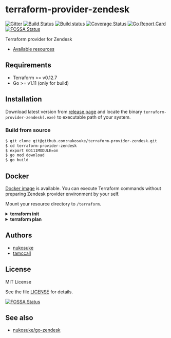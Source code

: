 # terraform-provider-zendesk
[![Gitter](https://badges.gitter.im/terraform-provider-zendesk/Lobby.svg)](https://gitter.im/terraform-provider-zendesk/Lobby?utm_source=badge&utm_medium=badge&utm_campaign=pr-badge)
[![Build Status](https://travis-ci.org/nukosuke/terraform-provider-zendesk.svg?branch=master)](https://travis-ci.org/nukosuke/terraform-provider-zendesk)
[![Build status](https://ci.appveyor.com/api/projects/status/ti5il35v6a6ankcq/branch/master?svg=true)](https://ci.appveyor.com/project/nukosuke/terraform-provider-zendesk/branch/master)
[![Coverage Status](https://coveralls.io/repos/github/nukosuke/terraform-provider-zendesk/badge.svg?branch=master)](https://coveralls.io/github/nukosuke/terraform-provider-zendesk?branch=master)
[![Go Report Card](https://goreportcard.com/badge/github.com/nukosuke/terraform-provider-zendesk)](https://goreportcard.com/report/github.com/nukosuke/terraform-provider-zendesk)
[![FOSSA Status](https://app.fossa.io/api/projects/git%2Bgithub.com%2Fnukosuke%2Fterraform-provider-zendesk.svg?type=shield)](https://app.fossa.io/projects/git%2Bgithub.com%2Fnukosuke%2Fterraform-provider-zendesk?ref=badge_shield)

Terraform provider for Zendesk

- [Available resources](https://github.com/nukosuke/terraform-provider-zendesk/wiki)

## Requirements

- Terraform >= v0.12.7
- Go >= v1.11 (only for build)

## Installation

Download latest version from [release page](https://github.com/nukosuke/terraform-provider-zendesk/releases)
and locate the binary `terraform-provider-zendesk(.exe)` to executable path of your system.

### Build from source

```sh
$ git clone git@github.com:nukosuke/terraform-provider-zendesk.git
$ cd terraform-provider-zendesk
$ export GO111MODULE=on
$ go mod download
$ go build
```

## Docker

[Docker image](https://hub.docker.com/r/nukosuke/terraform-provider-zendesk) is available. You can execute Terraform commands without preparing Zendesk provider environment by your self.

Mount your resource directory to `/terraform`.

<details>
  <summary><b>terraform init</b></summary>
  
```sh
~/workspace/github.com/nukosuke/terraform-provider-zendesk
⟩ docker run --rm -ti \
  -e TF_VAR_ZENDESK_EMAIL=agent@example.com \
  -e TF_VAR_ZENDESK_TOKEN=xxxxxxxxxxxxxxxxxxxxxxxxxxxxxxxxxxx \
  -e TF_VAR_ZENDESK_ACCOUNT=d3v-terraform-provider \
  -v (pwd)/examples:/terraform \
  nukosuke/terraform-provider-zendesk init

Initializing the backend...

Initializing provider plugins...

Terraform has been successfully initialized!

You may now begin working with Terraform. Try running "terraform plan" to see
any changes that are required for your infrastructure. All Terraform commands
should now work.

If you ever set or change modules or backend configuration for Terraform,
rerun this command to reinitialize your working directory. If you forget, other
commands will detect it and remind you to do so if necessary.
```

</details>

<details>
  <summary><b>terraform plan</b></summary>

```sh
~/workspace/github.com/nukosuke/terraform-provider-zendesk
⟩ docker run --rm -ti \
  -e TF_VAR_ZENDESK_EMAIL=agent@example.com \
  -e TF_VAR_ZENDESK_TOKEN=xxxxxxxxxxxxxxxxxxxxxxxxxxxxxxxxxxx \
  -e TF_VAR_ZENDESK_ACCOUNT=d3v-terraform-provider \
  -v $(pwd)/examples:/terraform \
  -v $(pwd)/zendesk/testdata:/zendesk/testdata
  nukosuke/terraform-provider-zendesk plan

Refreshing Terraform state in-memory prior to plan...
The refreshed state will be used to calculate this plan, but will not be
persisted to local or remote state storage.

data.zendesk_ticket_field.assignee: Refreshing state...
data.zendesk_ticket_field.description: Refreshing state...
data.zendesk_ticket_field.status: Refreshing state...
data.zendesk_ticket_field.group: Refreshing state...
data.zendesk_ticket_field.subject: Refreshing state...

------------------------------------------------------------------------

An execution plan has been generated and is shown below.
Resource actions are indicated with the following symbols:
  + create

Terraform will perform the following actions:

  # zendesk_attachment.logo will be created
  + resource "zendesk_attachment" "logo" {
      + content_type = (known after apply)
      + content_url  = (known after apply)
      + file_hash    = "56da6dc345c22fbf92850f06dfff50d9db18bb78a87ce93b2775aa4f0ce78a78"
      + file_name    = "street.jpg"
      + file_path    = "../zendesk/testdata/street.jpg"
      + id           = (known after apply)
      + inline       = (known after apply)
      + size         = (known after apply)
      + thumbnails   = (known after apply)
      + token        = (known after apply)
    }

  # zendesk_brand.T-1000 will be created
  + resource "zendesk_brand" "T-1000" {
      + active            = false
      + brand_url         = (known after apply)
      + has_help_center   = (known after apply)
      + help_center_state = (known after apply)
      + id                = (known after apply)
      + name              = "T-1000"
      + subdomain         = "d3v-terraform-provider-t1000"
      + ticket_form_ids   = (known after apply)
      + url               = (known after apply)
    }

  # zendesk_brand.T-800 will be created
  + resource "zendesk_brand" "T-800" {
      + active            = true
      + brand_url         = (known after apply)
      + has_help_center   = (known after apply)
      + help_center_state = (known after apply)
      + id                = (known after apply)
      + name              = "T-800"
      + subdomain         = "d3v-terraform-provider-t800"
      + ticket_form_ids   = (known after apply)
      + url               = (known after apply)
    }

  # zendesk_group.developer-group will be created
  + resource "zendesk_group" "developer-group" {
      + id   = (known after apply)
      + name = "Developer"
      + url  = (known after apply)
    }

  # zendesk_group.moderator-group will be created
  + resource "zendesk_group" "moderator-group" {
      + id   = (known after apply)
      + name = "Moderator"
      + url  = (known after apply)
    }

  # zendesk_target.email-target will be created
  + resource "zendesk_target" "email-target" {
      + active  = true
      + email   = "john.doe@example.com"
      + id      = (known after apply)
      + subject = "New ticket created"
      + title   = "target :: email :: john.doe@example.com"
      + type    = "email_target"
      + url     = (known after apply)
    }

  # zendesk_ticket_field.checkbox-field will be created
  + resource "zendesk_ticket_field" "checkbox-field" {
      + active                = true
      + description           = (known after apply)
      + id                    = (known after apply)
      + position              = (known after apply)
      + regexp_for_validation = (known after apply)
      + removable             = (known after apply)
      + system_field_options  = (known after apply)
      + title                 = "Checkbox Field"
      + title_in_portal       = (known after apply)
      + type                  = "checkbox"
      + url                   = (known after apply)
    }

  # zendesk_ticket_field.date-field will be created
  + resource "zendesk_ticket_field" "date-field" {
      + active                = true
      + description           = (known after apply)
      + id                    = (known after apply)
      + position              = (known after apply)
      + regexp_for_validation = (known after apply)
      + removable             = (known after apply)
      + system_field_options  = (known after apply)
      + title                 = "Date Field"
      + title_in_portal       = (known after apply)
      + type                  = "date"
      + url                   = (known after apply)
    }

  # zendesk_ticket_field.decimal-field will be created
  + resource "zendesk_ticket_field" "decimal-field" {
      + active                = true
      + description           = (known after apply)
      + id                    = (known after apply)
      + position              = (known after apply)
      + regexp_for_validation = (known after apply)
      + removable             = (known after apply)
      + system_field_options  = (known after apply)
      + title                 = "Decimal Field"
      + title_in_portal       = (known after apply)
      + type                  = "decimal"
      + url                   = (known after apply)
    }

  # zendesk_ticket_field.integer-field will be created
  + resource "zendesk_ticket_field" "integer-field" {
      + active                = true
      + description           = (known after apply)
      + id                    = (known after apply)
      + position              = (known after apply)
      + regexp_for_validation = (known after apply)
      + removable             = (known after apply)
      + system_field_options  = (known after apply)
      + title                 = "Integer Field"
      + title_in_portal       = (known after apply)
      + type                  = "integer"
      + url                   = (known after apply)
    }

  # zendesk_ticket_field.regexp-field will be created
  + resource "zendesk_ticket_field" "regexp-field" {
      + active                = true
      + description           = (known after apply)
      + id                    = (known after apply)
      + position              = (known after apply)
      + regexp_for_validation = "^[0-9]+-[0-9]+-[0-9]+$"
      + removable             = (known after apply)
      + system_field_options  = (known after apply)
      + title                 = "Regexp Field"
      + title_in_portal       = (known after apply)
      + type                  = "regexp"
      + url                   = (known after apply)
    }

  # zendesk_ticket_field.tagger-field will be created
  + resource "zendesk_ticket_field" "tagger-field" {
      + active                = true
      + description           = (known after apply)
      + id                    = (known after apply)
      + position              = (known after apply)
      + regexp_for_validation = (known after apply)
      + removable             = (known after apply)
      + system_field_options  = (known after apply)
      + title                 = "Tagger Field"
      + title_in_portal       = (known after apply)
      + type                  = "tagger"
      + url                   = (known after apply)

      + custom_field_option {
          + id    = (known after apply)
          + name  = "Option 1"
          + value = "opt1"
        }
      + custom_field_option {
          + id    = (known after apply)
          + name  = "Option 2"
          + value = "opt2"
        }
    }

  # zendesk_ticket_field.text-field will be created
  + resource "zendesk_ticket_field" "text-field" {
      + active                = true
      + description           = (known after apply)
      + id                    = (known after apply)
      + position              = (known after apply)
      + regexp_for_validation = (known after apply)
      + removable             = (known after apply)
      + system_field_options  = (known after apply)
      + title                 = "Text Field"
      + title_in_portal       = (known after apply)
      + type                  = "text"
      + url                   = (known after apply)
    }

  # zendesk_ticket_field.textarea-field will be created
  + resource "zendesk_ticket_field" "textarea-field" {
      + active                = true
      + description           = (known after apply)
      + id                    = (known after apply)
      + position              = (known after apply)
      + regexp_for_validation = (known after apply)
      + removable             = (known after apply)
      + system_field_options  = (known after apply)
      + title                 = "Textarea Field"
      + title_in_portal       = (known after apply)
      + type                  = "textarea"
      + url                   = (known after apply)
    }

  # zendesk_ticket_form.form-1 will be created
  + resource "zendesk_ticket_form" "form-1" {
      + active               = true
      + id                   = (known after apply)
      + in_all_brands        = true
      + name                 = "Form 1"
      + restricted_brand_ids = (known after apply)
      + ticket_field_ids     = (known after apply)
      + url                  = (known after apply)
    }

  # zendesk_ticket_form.form-2 will be created
  + resource "zendesk_ticket_form" "form-2" {
      + active               = true
      + id                   = (known after apply)
      + in_all_brands        = true
      + name                 = "Form 2"
      + restricted_brand_ids = (known after apply)
      + ticket_field_ids     = (known after apply)
      + url                  = (known after apply)
    }

  # zendesk_trigger.auto-reply-trigger will be created
  + resource "zendesk_trigger" "auto-reply-trigger" {
      + active   = true
      + id       = (known after apply)
      + position = (known after apply)
      + title    = "Auto Reply Trigger"

      + action {
          + field = "notification_user"
          + value = jsonencode(
                [
                  + "requester_id",
                  + "Dear my customer",
                  + "Hi. This message was configured by terraform-provider-zendesk.",
                ]
            )
        }

      + all {
          + field    = "role"
          + operator = "is"
          + value    = "end_user"
        }
      + all {
          + field    = "status"
          + operator = "is_not"
          + value    = "solved"
        }
      + all {
          + field    = "update_type"
          + operator = "is"
          + value    = "Create"
        }
    }

Plan: 17 to add, 0 to change, 0 to destroy.

------------------------------------------------------------------------

Note: You didn't specify an "-out" parameter to save this plan, so Terraform
can't guarantee that exactly these actions will be performed if
"terraform apply" is subsequently run.
```

</details>


## Authors
- [nukosuke](https://github.com/nukosuke)
- [tamccall](https://github.com/tamccall)

## License

MIT License

See the file [LICENSE](./LICENSE) for details.


[![FOSSA Status](https://app.fossa.io/api/projects/git%2Bgithub.com%2Fnukosuke%2Fterraform-provider-zendesk.svg?type=large)](https://app.fossa.io/projects/git%2Bgithub.com%2Fnukosuke%2Fterraform-provider-zendesk?ref=badge_large)

## See also
- [nukosuke/go-zendesk](https://github.com/nukosuke/go-zendesk)
